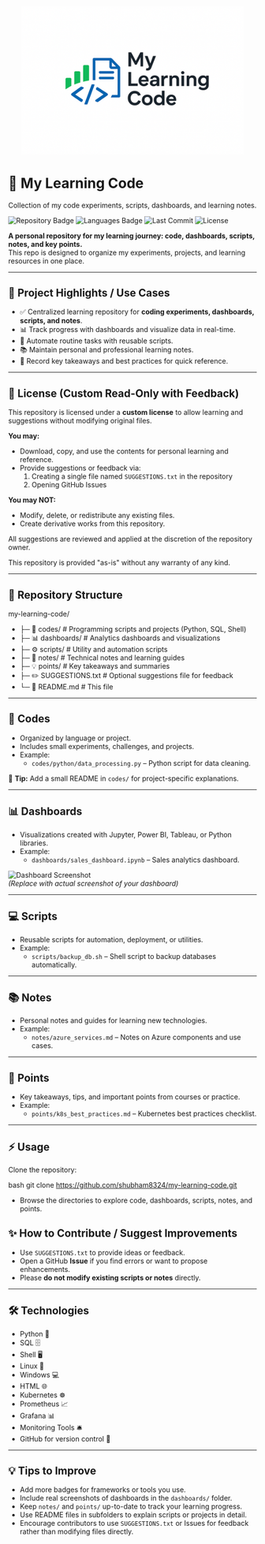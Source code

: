 <p align="center">
  <img src="/logo.png" alt="My Learning Code Logo" width="450"/>
</p>

# 🌟 My Learning Code
Collection of my code experiments, scripts, dashboards, and learning notes.

![Repository Badge](https://img.shields.io/badge/status-active-brightgreen)
![Languages Badge](https://img.shields.io/badge/languages-Python%2CSQL%2CShell-blue)
![Last Commit](https://img.shields.io/github/last-commit/shubham8324/my-learning-code)
![License](https://img.shields.io/badge/license-Custom-lightgrey)

**A personal repository for my learning journey: code, dashboards, scripts, notes, and key points.**  
This repo is designed to organize my experiments, projects, and learning resources in one place.

---

## 🚀 Project Highlights / Use Cases

- ✅ Centralized learning repository for **coding experiments, dashboards, scripts, and notes**.
- 📊 Track progress with dashboards and visualize data in real-time.
- 🔧 Automate routine tasks with reusable scripts.
- 📚 Maintain personal and professional learning notes.
- 📝 Record key takeaways and best practices for quick reference.

---

## 📜 License (Custom Read-Only with Feedback)

This repository is licensed under a **custom license** to allow learning and suggestions without modifying original files.  

**You may:**
- Download, copy, and use the contents for personal learning and reference.  
- Provide suggestions or feedback via:
  1. Creating a single file named `SUGGESTIONS.txt` in the repository  
  2. Opening GitHub Issues  

**You may NOT:**
- Modify, delete, or redistribute any existing files.  
- Create derivative works from this repository.  

All suggestions are reviewed and applied at the discretion of the repository owner.  

This repository is provided "as-is" without any warranty of any kind.

---

## 📂 Repository Structure

my-learning-code/
- ├─ 🧩 codes/            # Programming scripts and projects (Python, SQL, Shell)
- ├─ 📊 dashboards/       # Analytics dashboards and visualizations
- ├─ ⚙️ scripts/           # Utility and automation scripts
- ├─ 📖 notes/            # Technical notes and learning guides
- ├─ 💡 points/           # Key takeaways and summaries
- ├─ ✏️ SUGGESTIONS.txt   # Optional suggestions file for feedback
- └─ 📄 README.md         # This file
---

## 📝 Codes
- Organized by language or project.  
- Includes small experiments, challenges, and projects.  
- Example:
  - `codes/python/data_processing.py` – Python script for data cleaning.

📌 **Tip:** Add a small README in `codes/` for project-specific explanations.

---

## 📊 Dashboards
- Visualizations created with Jupyter, Power BI, Tableau, or Python libraries.  
- Example:
  - `dashboards/sales_dashboard.ipynb` – Sales analytics dashboard.

![Dashboard Screenshot](dashboards/screenshot_placeholder.png)  
*(Replace with actual screenshot of your dashboard)*

---

## 💻 Scripts
- Reusable scripts for automation, deployment, or utilities.  
- Example:
  - `scripts/backup_db.sh` – Shell script to backup databases automatically.

---

## 📚 Notes
- Personal notes and guides for learning new technologies.  
- Example:
  - `notes/azure_services.md` – Notes on Azure components and use cases.

---

## 🔑 Points
- Key takeaways, tips, and important points from courses or practice.  
- Example:
  - `points/k8s_best_practices.md` – Kubernetes best practices checklist.

---

## ⚡ Usage
Clone the repository:

bash
git clone https://github.com/shubham8324/my-learning-code.git

- Browse the directories to explore code, dashboards, scripts, notes, and points.


## ✨ How to Contribute / Suggest Improvements

- Use `SUGGESTIONS.txt` to provide ideas or feedback.
- Open a GitHub **Issue** if you find errors or want to propose enhancements.
- Please **do not modify existing scripts or notes** directly.

---

## 🛠 Technologies
- Python 🐍  
- SQL 🗄️  
- Shell 🖥️  
- Linux 🐧  
- Windows 💻  
- HTML 🌐  
- Kubernetes ☸️  
- Prometheus 📈  
- Grafana 📊  
- Monitoring Tools 🛎️  
- GitHub for version control 🔧

---

## 💡 Tips to Improve
- Add more badges for frameworks or tools you use.
- Include real screenshots of dashboards in the `dashboards/` folder.
- Keep `notes/` and `points/` up-to-date to track your learning progress.
- Use README files in subfolders to explain scripts or projects in detail.
- Encourage contributors to use `SUGGESTIONS.txt` or Issues for feedback rather than modifying files directly.
